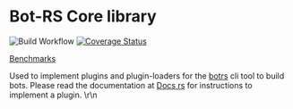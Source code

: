 # Bot-RS Core library

![Build Workflow](https://github.com/MoBlaa/bot-rs-core/workflows/build%2C%20check%2C%20fmt%2C%20clippy%2C%20test/badge.svg?branch=master)
[![Coverage Status](https://coveralls.io/repos/github/MoBlaa/bot-rs-core/badge.svg?branch=master&t=icgZIF)](https://coveralls.io/github/MoBlaa/bot-rs-core?branch=master)

[Benchmarks](https://moblaa.github.io/bot-rs-core/dev/bench/)

Used to implement plugins and plugin-loaders for the [botrs](https://github.com/MoBlaa/bot-rs) cli tool to build bots.
Please read the documentation at [Docs rs](https://docs.rs/bot-rs-core) for instructions to implement a plugin.
\r\n
